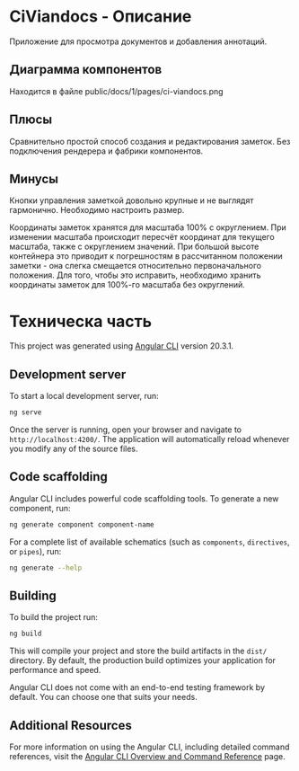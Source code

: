 # CiViandocs - Описание

Приложение для просмотра документов и добавления аннотаций.

## Диаграмма компонентов

Находится в файле public/docs/1/pages/ci-viandocs.png

## Плюсы

Сравнительно простой способ создания и редактирования заметок. Без подключения рендерера и фабрики компонентов.

## Минусы

Кнопки управления заметкой довольно крупные и не выглядят гармонично. Необходимо настроить размер.

Координаты заметок хранятся для масштаба 100% с округлением. При изменении масштаба происходит пересчёт координат для текущего масштаба, также с округлением значений. При большой высоте контейнера это приводит к погрешностям в рассчитанном положении заметки - она слегка смещается относительно первоначального положения.
Для того, чтобы это исправить, необходимо хранить координаты заметок для 100%-го масштаба без округлений.

# Техническа часть

This project was generated using [Angular CLI](https://github.com/angular/angular-cli) version 20.3.1.

## Development server

To start a local development server, run:

```bash
ng serve
```

Once the server is running, open your browser and navigate to `http://localhost:4200/`. The application will automatically reload whenever you modify any of the source files.

## Code scaffolding

Angular CLI includes powerful code scaffolding tools. To generate a new component, run:

```bash
ng generate component component-name
```

For a complete list of available schematics (such as `components`, `directives`, or `pipes`), run:

```bash
ng generate --help
```

## Building

To build the project run:

```bash
ng build
```

This will compile your project and store the build artifacts in the `dist/` directory. By default, the production build optimizes your application for performance and speed.

Angular CLI does not come with an end-to-end testing framework by default. You can choose one that suits your needs.

## Additional Resources

For more information on using the Angular CLI, including detailed command references, visit the [Angular CLI Overview and Command Reference](https://angular.dev/tools/cli) page.
